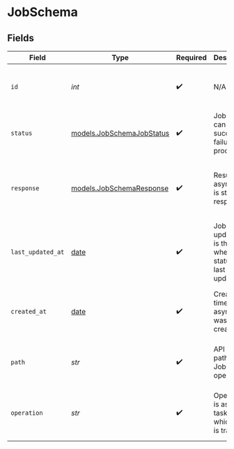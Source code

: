 # JobSchema


## Fields

| Field                                                                | Type                                                                 | Required                                                             | Description                                                          | Example                                                              |
| -------------------------------------------------------------------- | -------------------------------------------------------------------- | -------------------------------------------------------------------- | -------------------------------------------------------------------- | -------------------------------------------------------------------- |
| `id`                                                                 | *int*                                                                | :heavy_check_mark:                                                   | N/A                                                                  | {<br/>"value": {<br/>"id": 10<br/>}<br/>}                            |
| `status`                                                             | [models.JobSchemaJobStatus](../models/jobschemajobstatus.md)         | :heavy_check_mark:                                                   | Job status can be success, failure or processing                     | {<br/>"value": {<br/>"status": "success"<br/>}<br/>}                 |
| `response`                                                           | [models.JobSchemaResponse](../models/jobschemaresponse.md)           | :heavy_check_mark:                                                   | Result of async task is stored in response                           | {<br/>"value": {<br/>"response": {<br/>"object": "some object"<br/>}<br/>}<br/>} |
| `last_updated_at`                                                    | [date](https://docs.python.org/3/library/datetime.html#date-objects) | :heavy_check_mark:                                                   | Job last updated at is the time when Job status was last updated     | {<br/>"value": {<br/>"last_updated_at": "2021-08-10T10:00:00"<br/>}<br/>} |
| `created_at`                                                         | [date](https://docs.python.org/3/library/datetime.html#date-objects) | :heavy_check_mark:                                                   | Create at is time when async task was created                        | {<br/>"value": {<br/>"created_at": "2021-08-10T10:00:00"<br/>}<br/>} |
| `path`                                                               | *str*                                                                | :heavy_check_mark:                                                   | API request path of the Job operation                                | {<br/>"value": {<br/>"path": "/api/v2/dataviews/1"<br/>}<br/>}       |
| `operation`                                                          | *str*                                                                | :heavy_check_mark:                                                   | Operation is async task name which Job is tracking                   | {<br/>"value": {<br/>"operation": "post_modification_pipeline_execution"<br/>}<br/>} |